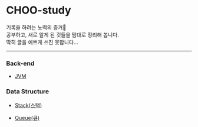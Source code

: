 # CHOO-study

기록을 하려는 노력의 증거🥂<br>
공부하고, 새로 알게 된 것들을 맘대로 정리해 봅니다.<br>
딱히 글을 예쁘게 쓰진 못합니다...
<br>

---

### Back-end

- [JVM](https://github.com/CHOO-O/CHOO-study/blob/main/Back-end/JVM.md)

<!-- mvc -->

### Data Structure

- [Stack(스택)](https://github.com/CHOO-O/CHOO-study/blob/main/Data-structure/Stack.md)

- [Queue(큐)](https://github.com/CHOO-O/CHOO-study/blob/main/Data-structure/Queue.md)
